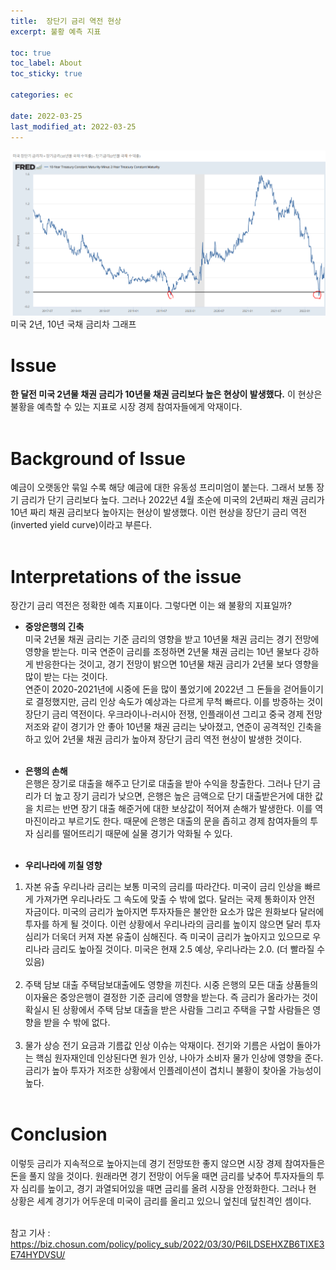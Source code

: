 ```yaml
---
title:  장단기 금리 역전 현상
excerpt: 불황 예측 지표

toc: true
toc_label: About
toc_sticky: true

categories: ec

date: 2022-03-25
last_modified_at: 2022-03-25
---
```

![Header](/assets/images/spread.PNG)<br>
미국 2년, 10년 국채 금리차 그래프<br>

# Issue
**한 달전 미국 2년물 채권 금리가 10년물 채권 금리보다 높은 현상이 발생했다.** 이 현상은 불황을 예측할 수 있는 지표로 시장 경제 참여자들에게 악재이다.
<br><br>

# Background of Issue
예금이 오랫동안 묶일 수록 해당 예금에 대한 유동성 프리미엄이 붙는다. 그래서 보통 장기 금리가 단기 금리보다 높다. 그러나 2022년 4월 초순에 미국의 2년짜리 채권 금리가 10년 짜리 채권 금리보다 높아지는 현상이 발생했다. 이런 현상을 장단기 금리 역전(inverted yield curve)이라고 부른다.<br><br>


# Interpretations of the issue
장간기 금리 역전은 정확한 예측 지표이다. 그렇다면 이는 왜 불황의 지표일까? <br>

- **중앙은행의 긴축**<br>
미국 2년물 채권 금리는 기준 금리의 영향을 받고 10년물 채권 금리는 경기 전망에 영향을 받는다. 미국 연준이 금리를 조정하면 2년물 채권 금리는 10년 물보다 강하게 반응한다는 것이고, 경기 전망이 밝으면 10년물 채권 금리가 2년물 보다 영향을 많이 받는 다는 것이다. <br>
연준이 2020-2021년에 시중에 돈을 많이 풀었기에 2022년 그 돈들을 걷어들이기로 결정했지만, 금리 인상 속도가 예상과는 다르게 무척 빠르다. 이를 방증하는 것이 장단기 금리 역전이다. 우크라이나-러시아 전쟁, 인플래이션 그리고 중국 경제 전망 저조와 같이 경기가 안 좋아 10년물 채권 금리는 낮아졌고, 연준이 공격적인 긴축을 하고 있어 2년물 채권 금리가 높아져 장단기 금리 역전 현상이 발생한 것이다. <br><br>

- **은행의 손해**<br>
은행은 장기로 대출을 해주고 단기로 대출을 받아 수익을 창출한다. 그러나 단기 금리가 더 높고 장기 금리가 낮으면, 은행은 높은 금액으로 단기 대출받은거에 대한 값을 치르는 반면 장기 대출 해준거에 대한 보상값이 적어져 손해가 발생한다. 이를 역마진이라고 부르기도 한다. 때문에 은행은 대출의 문을 좁히고 경제 참여자들의 투자 심리를 떨어뜨리기 때문에 실물 경기가 악화될 수 있다.<br><br>

- **우리나라에 끼칠 영향**
1. 자본 유출
우리나라 금리는 보통 미국의 금리를 따라간다. 미국이 금리 인상을 빠르게 가져가면 우리나라도 그 속도에 맞출 수 밖에 없다. 달러는 국제 통화이자 안전 자금이다. 미국의 금리가 높아지면 투자자들은 불안한 요소가 많은 원화보다 달러에 투자를 하게 될 것이다. 이런 상황에서 우리나라의 금리를 높이지 않으면 달러 투자 심리가 더욱더 커져 자본 유출이 심해진다. 즉 미국이 금리가 높아지고 있으므로 우리나라 금리도 높아질 것이다. 미국은 현재 2.5 예상, 우리나라는 2.0. (더 빨라질 수 있음)<br><br>
2. 주택 담보 대출
주택담보대출에도 영향을 끼친다. 시중 은행의 모든 대출 상품들의 이자율은 중앙은행이 결정한 기준 금리에 영향을 받는다. 즉 금리가 올라가는 것이 확실시 된 상황에서 주택 담보 대출을 받은 사람들 그리고 주택을 구할 사람들은 영향을 받을 수 밖에 없다.<br><br>
3. 물가 상승
전기 요금과 기름값 인상 이슈는 악재이다. 전기와 기름은 사업이 돌아가는 핵심 원자재인데 인상된다면 원가 인상, 나아가 소비자 물가 인상에 영향을 준다. 금리가 높아 투자가 저조한 상황에서 인플레이션이 겹치니 불황이 찾아올 가능성이 높다. <br><br>

# Conclusion
이렇듯 금리가 지속적으로 높아지는데 경기 전망또한 좋지 않으면 시장 경제 참여자들은 돈을 풀지 않을 것이다. 원래라면 경기 전망이 어두울 때면 금리를 낮추어 투자자들의 투자 심리를 높이고, 경기 과열되어있을 때면 금리를 올려 시장을 안정화한다. 그러나 현 상황은 세계 경기가 어두운데 미국이 금리를 올리고 있으니 엎친데 덮친격인 셈이다.<br><br>


참고 기사 : https://biz.chosun.com/policy/policy_sub/2022/03/30/P6ILDSEHXZB6TIXE3E74HYDVSU/

